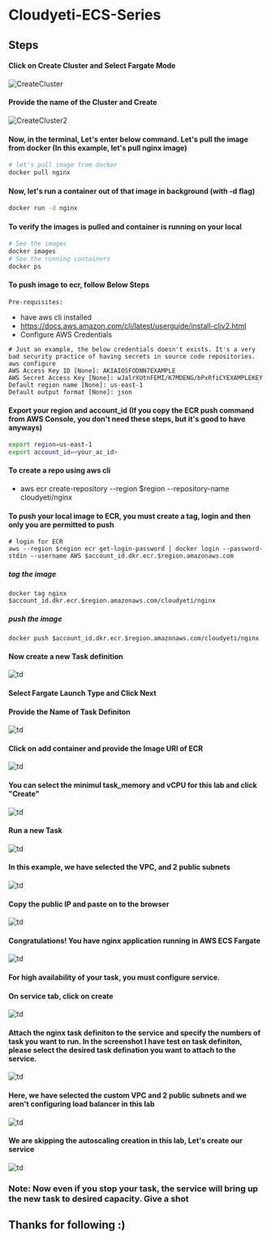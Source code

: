 # Cloudyeti-ECS-Series

## Steps
#### Click on Create Cluster and Select Fargate Mode
![CreateCluster](https://github.com/Cloud-Yeti/Cloudyeti-ECS-Series/blob/main/Part1/Images/1.png)
#### Provide the name of the Cluster and Create
![CreateCluster2](https://github.com/Cloud-Yeti/Cloudyeti-ECS-Series/blob/main/Part1/Images/2.png)
#### Now, in the terminal, Let's enter below command. Let's pull the image from docker (In this example, let's pull nginx image)
```sh
# let's pull image from docker
docker pull nginx
```
#### Now, let's run a container out of that image in background (with -d flag)
```sh
docker run -d nginx
```
#### To verify the images is pulled and container is running on your local
```sh
# See the images
docker images 
# See the running containers
docker ps
```
#### To push image to ecr, follow Below Steps

```
Pre-requisites:
```
  * have aws cli installed
  * https://docs.aws.amazon.com/cli/latest/userguide/install-cliv2.html
  * Configure AWS Credentials
  ```
  # Just an example, the below credentials doesn't exists. It's a very bad security practice of having secrets in source code repositories.
  aws configure
  AWS Access Key ID [None]: AKIAIOSFODNN7EXAMPLE
  AWS Secret Access Key [None]: wJalrXUtnFEMI/K7MDENG/bPxRfiCYEXAMPLEKEY
  Default region name [None]: us-east-1
  Default output format [None]: json
  ```
  
#### Export your region and account_id (If you copy the ECR push command from AWS Console, you don't need these steps, but it's good to have anyways)
```sh
export region=us-east-1
export account_id=<your_ac_id>
```
#### To create a repo using aws cli
  * aws ecr create-repository --region $region --repository-name cloudyeti/nginx
#### To push your local image to ECR, you must create a tag, login and then only you are permitted to push
```
# login for ECR
aws --region $region ecr get-login-password | docker login --password-stdin --username AWS $account_id.dkr.ecr.$region.amazonaws.com
```

##### tag the image
```
docker tag nginx $account_id.dkr.ecr.$region.amazonaws.com/cloudyeti/nginx
```
##### push the image 
```
docker push $account_id.dkr.ecr.$region.amazonaws.com/cloudyeti/nginx
```
#### Now create a new Task definition
![td](https://github.com/Cloud-Yeti/Cloudyeti-ECS-Series/blob/main/Part1/Images/3.png)
#### Select Fargate Launch Type and Click Next
#### Provide the Name of Task Definiton
![td](https://github.com/Cloud-Yeti/Cloudyeti-ECS-Series/blob/main/Part1/Images/4.png)
#### Click on add container and provide the Image URI of ECR
![td](https://github.com/Cloud-Yeti/Cloudyeti-ECS-Series/blob/main/Part1/Images/5.png)
#### You can select the minimul task_memory and vCPU for this lab and click "Create"
![td](https://github.com/Cloud-Yeti/Cloudyeti-ECS-Series/blob/main/Part1/Images/6.png)
#### Run a new Task
![td](https://github.com/Cloud-Yeti/Cloudyeti-ECS-Series/blob/main/Part1/Images/7.png)
#### In this example, we have selected the VPC, and 2 public subnets
![td](https://github.com/Cloud-Yeti/Cloudyeti-ECS-Series/blob/main/Part1/Images/8.png)
#### Copy the public IP and paste on to the browser
![td](https://github.com/Cloud-Yeti/Cloudyeti-ECS-Series/blob/main/Part1/Images/9.png)
#### Congratulations! You have nginx application running in AWS ECS Fargate
![td](https://github.com/Cloud-Yeti/Cloudyeti-ECS-Series/blob/main/Part1/Images/10.png)
#### For high availability of your task, you must configure service.
#### On service tab, click on create
![td](https://github.com/Cloud-Yeti/Cloudyeti-ECS-Series/blob/main/Part1/Images/11.png)
#### Attach the nginx task definiton to the service and specify the numbers of task you want to run. In the screenshot I have test on task definiton, please select the desired task defination you want to attach to the service.
![td](https://github.com/Cloud-Yeti/Cloudyeti-ECS-Series/blob/main/Part1/Images/12.png)
#### Here, we have selected the custom VPC and 2 public subnets and we aren't configuring load balancer in this lab
![td](https://github.com/Cloud-Yeti/Cloudyeti-ECS-Series/blob/main/Part1/Images/13.png)
#### We are skipping the autoscaling creation in this lab, Let's create our service
![td](https://github.com/Cloud-Yeti/Cloudyeti-ECS-Series/blob/main/Part1/Images/14.png)

### Note: Now even if you stop your task, the service will bring up the new task to desired capacity. Give a shot

## Thanks for following :)

